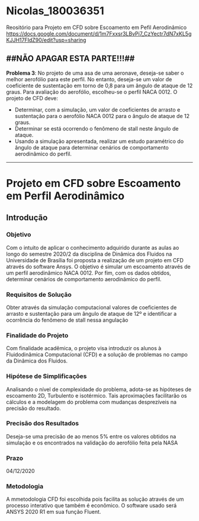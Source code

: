 # Nicolas_180036351
Reositório para Projeto em CFD sobre Escoamento em Pefil Aerodinâmico
https://docs.google.com/document/d/1m7Fxxsr3LBvPi7_CzYectr7dN7xKL5gKJJH17FIdZ90/edit?usp=sharing

##NÃO APAGAR ESTA PARTE!!!##
---
**Problema 3**: No projeto de uma asa de uma aeronave, deseja-se saber o melhor aerofólio para este perfil. No entanto, deseja-se um valor de coeficiente de sustentação em torno de 0,8 para um ângulo de ataque de 12 graus. Para avaliação do aerofólio, escolheu-se o perfil NACA 0012. O projeto de CFD deve:

- Determinar, com a simulação, um valor de coeficientes de arrasto e sustentação para o aerofólio NACA 0012 para o ângulo de ataque de 12 graus.
- Determinar se está ocorrendo o fenômeno de stall neste ângulo de ataque.
- Usando a simulação apresentada, realizar um estudo paramétrico do ângulo de ataque para determinar cenários de comportamento aerodinâmico do perfil.
---





# **Projeto em CFD sobre Escoamento em Perfil Aerodinâmico**

## Introdução

### Objetivo
Com o intuito de aplicar o conhecimento adquirido durante as aulas ao longo do semestre 2020/2 da disciplina de Dinâmica dos Fluidos na Universidade de Brasília foi proposta a realização de um projeto em CFD através do software Ansys. O objetivo é simular um escoamento através de um perfil aerodinâmico NACA 0012. Por fim, com os dados obtidos, determinar cenários de comportamento aerodinâmico do perfil.

  ### Requisitos de Solução
  Obter através da simulação computacional valores de coeficientes de arrasto e sustentação para um ângulo de ataque de 12º e identificar a ocorrência do fenômeno de stall nessa angulação
 
  ### Finalidade do Projeto
  Com finalidade acadêmica, o projeto visa introduzir os alunos à Fluidodinâmica Computacional (CFD) e a solução de problemas no campo da Dinâmica dos Fluidos.
  
  ### Hipótese de Simplificações 
  Analisando o nível de complexidade do problema, adota-se as hipóteses de escoamento 2D, Turbulento e isotérmico. Tais aproximações facilitarão os cálculos e a modelagem do problema com mudanças desprezíveis na precisão do resultado.
  
  ### Precisão dos Resultados 
  Deseja-se uma precisão de ao menos 5% entre os valores obtidos na simulação e os encontrados na validação do aerofólio feita pela NASA
  
  ### Prazo
  04/12/2020
  
  ### Metodologia
  A mmetodologia CFD foi escolhida pois facilita as solução através de um processo interativo que também é econômico. O software usado será ANSYS 2020 R1 em sua função Fluent.
